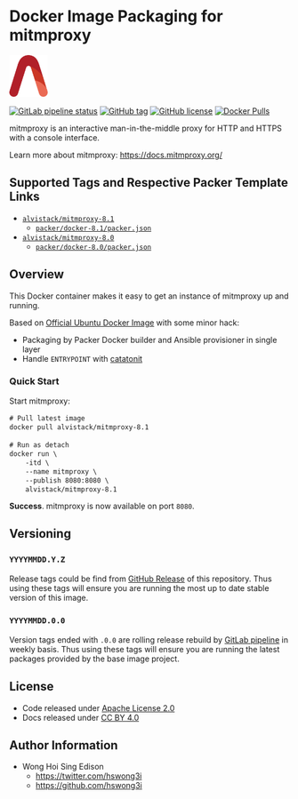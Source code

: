 # Docker Image Packaging for mitmproxy

<a href="https://alvistack.com" title="AlviStack" target="_blank"><img src="/alvistack.svg" height="75" alt="AlviStack"></a>

[![GitLab pipeline status](https://img.shields.io/gitlab/pipeline/alvistack/docker-mitmproxy/master)](https://gitlab.com/alvistack/docker-mitmproxy/-/pipelines)
[![GitHub tag](https://img.shields.io/github/tag/alvistack/docker-mitmproxy.svg)](https://github.com/alvistack/docker-mitmproxy/tags)
[![GitHub license](https://img.shields.io/github/license/alvistack/docker-mitmproxy.svg)](https://github.com/alvistack/docker-mitmproxy/blob/master/LICENSE)
[![Docker Pulls](https://img.shields.io/docker/pulls/alvistack/mitmproxy-8.1.svg)](https://hub.docker.com/r/alvistack/mitmproxy-8.1)

mitmproxy is an interactive man-in-the-middle proxy for HTTP and HTTPS with a console interface.

Learn more about mitmproxy: <https://docs.mitmproxy.org/>

## Supported Tags and Respective Packer Template Links

  - [`alvistack/mitmproxy-8.1`](https://hub.docker.com/r/alvistack/mitmproxy-8.1)
      - [`packer/docker-8.1/packer.json`](https://github.com/alvistack/docker-mitmproxy/blob/master/packer/docker-8.1/packer.json)
  - [`alvistack/mitmproxy-8.0`](https://hub.docker.com/r/alvistack/mitmproxy-8.0)
      - [`packer/docker-8.0/packer.json`](https://github.com/alvistack/docker-mitmproxy/blob/master/packer/docker-8.0/packer.json)

## Overview

This Docker container makes it easy to get an instance of mitmproxy up and running.

Based on [Official Ubuntu Docker Image](https://hub.docker.com/_/ubuntu/) with some minor hack:

  - Packaging by Packer Docker builder and Ansible provisioner in single layer
  - Handle `ENTRYPOINT` with [catatonit](https://github.com/openSUSE/catatonit)

### Quick Start

Start mitmproxy:

    # Pull latest image
    docker pull alvistack/mitmproxy-8.1
    
    # Run as detach
    docker run \
        -itd \
        --name mitmproxy \
        --publish 8080:8080 \
        alvistack/mitmproxy-8.1

**Success**. mitmproxy is now available on port `8080`.

## Versioning

### `YYYYMMDD.Y.Z`

Release tags could be find from [GitHub Release](https://github.com/alvistack/docker-mitmproxy/tags) of this repository. Thus using these tags will ensure you are running the most up to date stable version of this image.

### `YYYYMMDD.0.0`

Version tags ended with `.0.0` are rolling release rebuild by [GitLab pipeline](https://gitlab.com/alvistack/docker-mitmproxy/-/pipelines) in weekly basis. Thus using these tags will ensure you are running the latest packages provided by the base image project.

## License

  - Code released under [Apache License 2.0](LICENSE)
  - Docs released under [CC BY 4.0](http://creativecommons.org/licenses/by/4.0/)

## Author Information

  - Wong Hoi Sing Edison
      - <https://twitter.com/hswong3i>
      - <https://github.com/hswong3i>
